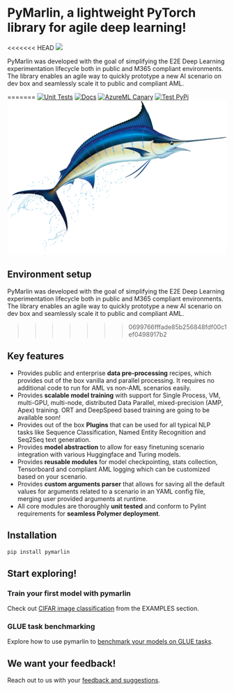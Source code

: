 # PyMarlin, a lightweight PyTorch library for agile deep learning!
<<<<<<< HEAD
![](Marlin.png)

PyMarlin was developed with the goal of simplifying the E2E Deep Learning experimentation lifecycle both in public and M365 compliant environments. The library enables an agile way to quickly prototype a new AI scenario on dev box and seamlessly scale it to public and compliant AML.  

=======
[![Unit Tests](https://github.com/microsoft/PyMarlin/actions/workflows/test.yml/badge.svg)](https://github.com/microsoft/PyMarlin/actions/workflows/test.yml)
[![Docs](https://github.com/microsoft/PyMarlin/actions/workflows/deploy-website.yml/badge.svg)](https://github.com/microsoft/PyMarlin/actions/workflows/deploy-website.yml)
[![AzureML Canary](https://github.com/microsoft/PyMarlin/actions/workflows/canary.yml/badge.svg)](https://github.com/microsoft/PyMarlin/actions/workflows/canary.yml)
[![Test PyPi](https://github.com/microsoft/PyMarlin/actions/workflows/python-publish.yml/badge.svg)](https://github.com/microsoft/PyMarlin/actions/workflows/python-publish.yml)
![](website/docs/Marlin.png)


## Environment setup

PyMarlin was developed with the goal of simplifying the E2E Deep Learning experimentation lifecycle both in public and M365 compliant environments. The library enables an agile way to quickly prototype a new AI scenario on dev box and seamlessly scale it to public and compliant AML.  


>>>>>>> 0699766fffade85b256848fdf00c1ef0498917b2
## Key features

- Provides public and enterprise **data pre-processing** recipes, which provides out of the box vanilla and parallel processing. It requires no additional code to run for AML vs non-AML scenarios easily.
- Provides **scalable model training** with support for Single Process, VM, multi-GPU, multi-node, distributed Data Parallel, mixed-precision (AMP, Apex) training. ORT and DeepSpeed based training are going to be available soon!
- Provides out of the box **Plugins** that can be used for all typical NLP tasks like Sequence Classification, Named Entity Recognition and Seq2Seq text generation.
- Provides **model abstraction** to allow for easy finetuning scenario integration with various Huggingface and Turing models.
- Provides **reusable modules** for model checkpointing, stats collection, Tensorboard and compliant AML logging which can be customized based on your scenario.
- Provides **custom arguments parser** that allows for saving all the default values for arguments related to a scenario in an YAML config file, merging user provided arguments at runtime.
- All core modules are thoroughly **unit tested** and conform to Pylint requirements for **seamless Polymer deployment**.

## Installation

    pip install pymarlin

## Start exploring!

### Train your first model with pymarlin

Check out [CIFAR image classification](examples/cifar.md) from the EXAMPLES section.

### GLUE task benchmarking

Explore how to use pymarlin to [benchmark your models on GLUE tasks](examples/glue-tasks.md).

## We want your feedback!

Reach out to us with your [feedback and suggestions](credits.md).
